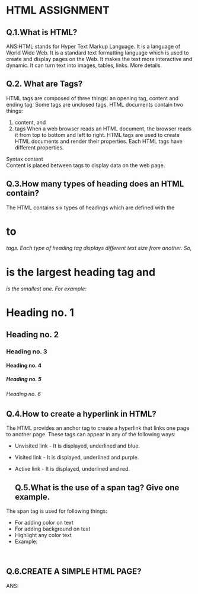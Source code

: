 # HTML ASSIGNMENT

## Q.1.What is HTML?
ANS:HTML stands for Hyper Text Markup Language. It is a language of World Wide Web. It is a standard text formatting language which is used to create and display pages on the Web. It makes the text more interactive and dynamic. It can turn text into images, tables, links. More details.

## Q.2. What are Tags?
HTML tags are composed of three things: an opening tag, content and ending tag. Some tags are unclosed tags.
HTML documents contain two things:
1. content, and
2. tags
When a web browser reads an HTML document, the browser reads it from top to bottom and left to right. HTML tags are used to create HTML documents and render their properties. Each HTML tags have different properties.

Syntax
<tag> content </tag>  
Content is placed between tags to display data on the web page.

## Q.3.How many types of heading does an HTML contain?
The HTML contains six types of headings which are defined with the <h1> to <h6> tags. Each type of heading tag displays different text size from another. So, <h1> is the largest heading tag and <h6> is the smallest one. For example:

<h1>Heading no. 1</h1>    
<h2>Heading no. 2</h2>    
<h3>Heading no. 3</h3>    
<h4>Heading no. 4</h4>    
<h5>Heading no. 5</h5>    
<h6>Heading no. 6</h6>    
  
 ## Q.4.How to create a hyperlink in HTML?
The HTML provides an anchor tag to create a hyperlink that links one page to another page. These tags can appear in any of the following ways:
- Unvisited link - It is displayed, underlined and blue.
- Visited link - It is displayed, underlined and purple.
- Active link - It is displayed, underlined and red.

  
  ## Q.5.What is the use of a span tag? Give one example.
The span tag is used for following things:
- For adding color on text
- For adding background on text
- Highlight any color text
- Example:
<p>  
<span style="color:#ffffff;">  
In this page we use span.  
</span>  
</p> 
  
## Q.6.CREATE A SIMPLE HTML PAGE?
  ANS:
 <Html>    
<Head>    
</Head>  
<Body>    
</Body>  
</Html>  
